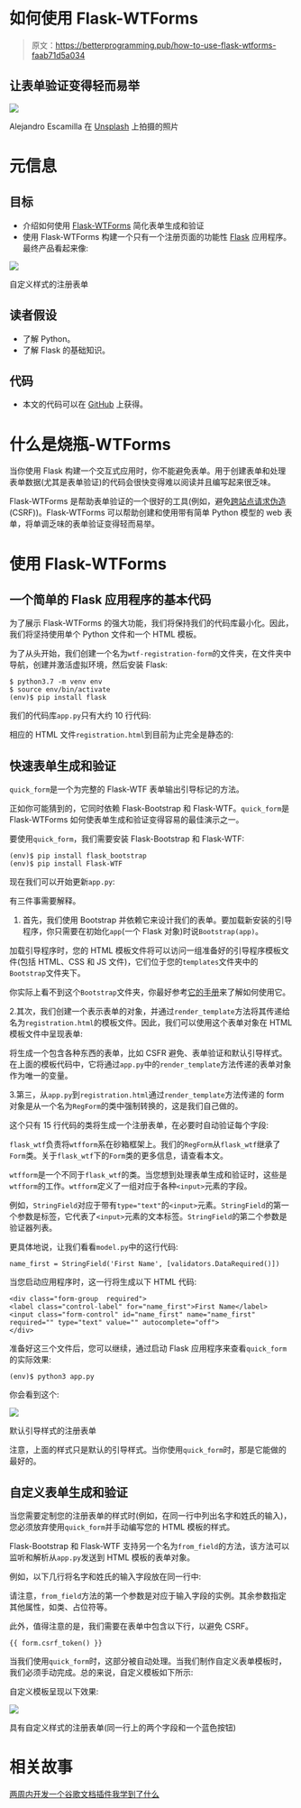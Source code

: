 # 如何使用 Flask-WTForms

> 原文：<https://betterprogramming.pub/how-to-use-flask-wtforms-faab71d5a034>

## 让表单验证变得轻而易举

![](img/636183900d5e6a1a5c9e9585608b2f9b.png)

Alejandro Escamilla 在 [Unsplash](https://unsplash.com?utm_source=medium&utm_medium=referral) 上拍摄的照片

# 元信息

## 目标

*   介绍如何使用 [Flask-WTForms](https://flask.palletsprojects.com/en/1.1.x/patterns/wtforms/) 简化表单生成和验证
*   使用 Flask-WTForms 构建一个只有一个注册页面的功能性 [Flask](http://flask.palletsprojects.com/) 应用程序。最终产品看起来像:

![](img/9dfe76316160979027a125eaa961ece7.png)

自定义样式的注册表单

## 读者假设

*   了解 Python。
*   了解 Flask 的基础知识。

## **代码**

*   本文的代码可以在 [GitHub](https://github.com/Neo-Hao/wtf-registration-form) 上获得。

# 什么是**烧瓶-WTForms**

当你使用 Flask 构建一个交互式应用时，你不能避免表单。用于创建表单和处理表单数据(尤其是表单验证)的代码会很快变得难以阅读并且编写起来很乏味。

Flask-WTForms 是帮助表单验证的一个很好的工具(例如，避免[跨站点请求伪造](https://www.owasp.org/index.php/Cross-Site_Request_Forgery_(CSRF)) (CSRF))。Flask-WTForms 可以帮助创建和使用带有简单 Python 模型的 web 表单，将单调乏味的表单验证变得轻而易举。

# 使用 Flask-WTForms

## 一个简单的 Flask 应用程序的基本代码

为了展示 Flask-WTForms 的强大功能，我们将保持我们的代码库最小化。因此，我们将坚持使用单个 Python 文件和一个 HTML 模板。

为了从头开始，我们创建一个名为`wtf-registration-form`的文件夹，在文件夹中导航，创建并激活虚拟环境，然后安装 Flask:

```
$ python3.7 -m venv env
$ source env/bin/activate
(env)$ pip install flask
```

我们的代码库`app.py`只有大约 10 行代码:

相应的 HTML 文件`registration.html`到目前为止完全是静态的:

## 快速表单生成和验证

`quick_form`是一个为完整的 Flask-WTF 表单输出引导标记的方法。

正如你可能猜到的，它同时依赖 Flask-Bootstrap 和 Flask-WTF。`quick_form`是 Flask-WTForms 如何使表单生成和验证变得容易的最佳演示之一。

要使用`quick_form`，我们需要安装 Flask-Bootstrap 和 Flask-WTF:

```
(env)$ pip install flask_bootstrap
(env)$ pip install Flask-WTF
```

现在我们可以开始更新`app.py`:

有三件事需要解释。

1.  首先，我们使用 Bootstrap 并依赖它来设计我们的表单。要加载新安装的引导程序，你只需要在初始化`app`(一个 Flask 对象)时说`Bootstrap(app)`。

加载引导程序时，您的 HTML 模板文件将可以访问一组准备好的引导程序模板文件(包括 HTML、CSS 和 JS 文件)，它们位于您的`templates`文件夹中的`Bootstrap`文件夹下。

你实际上看不到这个`Bootstrap`文件夹，你最好参考[它的手册](https://pythonhosted.org/Flask-Bootstrap/)来了解如何使用它。

2.其次，我们创建一个表示表单的对象，并通过`render_template`方法将其传递给名为`registration.html`的模板文件。因此，我们可以使用这个表单对象在 HTML 模板文件中呈现表单:

将生成一个包含各种东西的表单，比如 CSFR 避免、表单验证和默认引导样式。在上面的模板代码中，它将通过`app.py`中的`render_template`方法传递的表单对象作为唯一的变量。

3.第三，从`app.py`到`registration.html`通过`render_template`方法传递的 form 对象是从一个名为`RegForm`的类中强制转换的，这是我们自己做的。

这个只有 15 行代码的类将生成一个注册表单，在必要时自动验证每个字段:

`flask_wtf`负责将`wtfform`系在砂箱框架上。我们的`RegForm`从`flask_wtf`继承了`Form`类。关于`flask_wtf`下的`Form`类的更多信息，请查看本文。

`wtfform`是一个不同于`flask_wtf`的类。当您想到处理表单生成和验证时，这些是`wtfform`的工作。`wtfform`定义了一组对应于各种`<input>`元素的字段。

例如，`StringField`对应于带有`type="text"`的`<input>`元素。`StringField`的第一个参数是标签，它代表了`<input>`元素的文本标签。`StringField`的第二个参数是验证器列表。

更具体地说，让我们看看`model.py`中的这行代码:

```
name_first = StringField('First Name', [validators.DataRequired()])
```

当您启动应用程序时，这一行将生成以下 HTML 代码:

```
<div class="form-group  required">
<label class="control-label" for="name_first">First Name</label>
<input class="form-control" id="name_first" name="name_first" required="" type="text" value="" autocomplete="off">
</div>
```

准备好这三个文件后，您可以继续，通过启动 Flask 应用程序来查看`quick_form`的实际效果:

```
(env)$ python3 app.py
```

你会看到这个:

![](img/c03c34861f1ab5683fa6449bc977d69b.png)

默认引导样式的注册表单

注意，上面的样式只是默认的引导样式。当你使用`quick_form`时，那是它能做的最好的。

## 自定义表单生成和验证

当您需要定制您的注册表单的样式时(例如，在同一行中列出名字和姓氏的输入)，您必须放弃使用`quick_form`并手动编写您的 HTML 模板的样式。

Flask-Bootstrap 和 Flask-WTF 支持另一个名为`from_field`的方法，该方法可以监听和解析从`app.py`发送到 HTML 模板的表单对象。

例如，以下几行将名字和姓氏的输入字段放在同一行中:

请注意，`from_field`方法的第一个参数是对应于输入字段的实例。其余参数指定其他属性，如类、占位符等。

此外，值得注意的是，我们需要在表单中包含以下行，以避免 CSRF。

```
{{ form.csrf_token() }}
```

当我们使用`quick_form`时，这部分被自动处理。当我们制作自定义表单模板时，我们必须手动完成。总的来说，自定义模板如下所示:

自定义模板呈现以下效果:

![](img/9dfe76316160979027a125eaa961ece7.png)

具有自定义样式的注册表单(同一行上的两个字段和一个蓝色按钮)

# 相关故事

[两周内开发一个谷歌文档插件我学到了什么](https://blog.bitsrc.io/what-i-learned-from-developing-a-google-doc-add-on-in-two-weeks-5985675aff81?source=friends_link&sk=f29b2358c8a7acd24abfaa2d544cdba4)